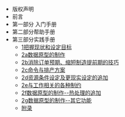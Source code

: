 - 版权声明
- 前言
- 第一部分 入门手册
- 第二部分帮助手册
- 第三部分实践手册
  - [1把握现状和设定目标](/1.md)
  - [2a数据原型的制作](/2.md)
  - [2b消除订单预期、缩短制造提前期的技巧](/3.md)
  - [2c命令与排产方案](/4.md)
  - [2d资源条件设定及更现实设定的追加](/5.md)
  - [2e与工作相关的各种制约](/6.md)
  - [2f数据原型的制作--热处理的追加](/7.md)
  - [2g数据原型的制作--其它功能](/8.md)
  - [附录](/9.md)
